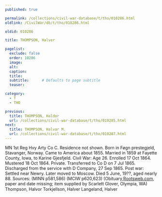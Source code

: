 ```yaml
---
published: true

permalink: /collections/civil-war-database/t/tho/010286.html
oldlink: /CivilWar/db/t/tho/010286.html

oldid: 010286

title: THOMPSON, Halver

pagelist:
  exclude: false
  order: 10286
  image: 
  alt:
  caption:
  title:
  subtitle:      # Defaults to page subtitle
  teaser:

category: 
  - T 
  - THO

previous:
  title: THOMPSON, Haldor
  url: /collections/civil-war-database/t/tho/010285.html  
next:
  title: THOMPSON, Halvar M.
  url: /collections/civil-war-database/t/tho/010287.html   
---
```

MN 1st Reg Hvy Arty Co C. Residence not shown. Born in F&oslash;gn prestegjeld, Stavanger, Norway. Came to America about 1855. Married in 1859 at Fayette County, Iowa, to Karine Gjesfjeld. Civil War: Age 26. Enrolled 17 Oct 1864. Mustered 18 Oct 1864. Private. Transferred to Co D on 7 Jul 1865. Discharged from the service with D Company, 27 Sep 1865. Post war: Settled near Newry. Later moved to Moscow. Died 5 June, 19??, aged nearly 88. Sources: (MINN p581,586) (MCIW p620,623) (Obituary,[Rootsweb.com](http://Rootsweb.com/), paper and date missing; item supplied by Scarlett Glover, Olympia, WA) &#147;Thompson, Halvor&#148; &#147;Torkjellson, Halver&#148; &#147;Langeland, Halver&#148;